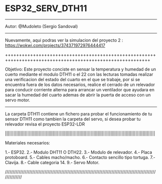 # ESP32_SERV_DTH11

---------------------------------------------------------  

Autor: @Mudoleto (Sergio Sandoval)

---------------------------------------------------------

Nuevamente, aqui podras ver la simulacion del proyecto 2 : https://wokwi.com/projects/374371972976444417

++++++++++++++++++++++++++++++++++++++++++++++++++++++++++++++++++++++++++++++++++++++++++++++++++++++++++

Objetivo: Este proyecto conciste en sensar la temperatura y humedad de un cuerto mediante el modulo DTH11 o el 22 con las lecturas tomadas realizar una verificacion del estado
del cuarto en el que se trabaje, por si se encuentra fuera de los datos necesarios, realice el cerrado de un relevador para conducir corriente alterna para arrancar un ventilador
que ayudara en sacar la humedad del cuarto ademas de abrir la puerta de acceso con un servo motor.

-------------------------------------------------------------------------------------------------------------

La carpeta DTH11 contiene un fichero para probar el funcionamiento de tu sensor DTH11 como tambien la carpeta del servo, si desea probar tu relevador revisa el proyecto ESP32-LDR

|||||||||||||||||||||||||||||||||||||||||||||||||||||||||||||||||||||||||||||||||||||||||||||||||||||||||||

Materiales necesarios:

1.- ESP32.
2.- Modulo DHT11 O DTH22.
3.- Modulo de relevador.
4.- Placa protoboard.
5.- Cables macho/macho.
6.- Contacto sencillo tipo tortuga.
7.- Clavija.
8.- Cable categoria 14.
9.- Servo Motor.

//////////////////////////////////////////////////////////////////////////////////////////////////////////////
